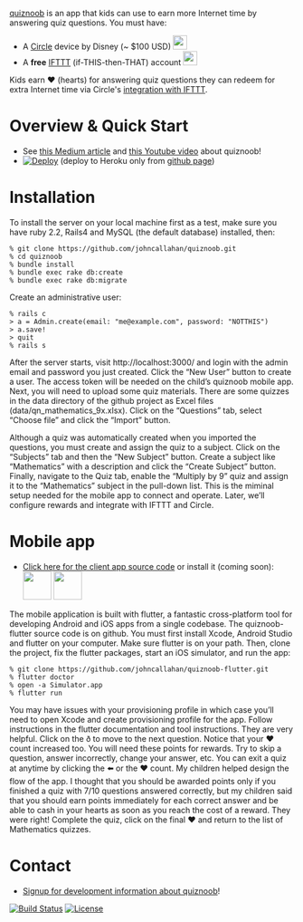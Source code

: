 [quiznoob](https://github.com/johncallahan/quiznoob-flutter) is an app that kids can use to earn more Internet time by answering quiz questions.  You must have:

* A [Circle](https://meetcircle.com/) device by Disney (~ $100 USD) <img src="{{ site.url }}/assets/circle-with-disney-green.png" height="25px"/>
* A **free** [IFTTT](https://ifttt.com/discover) (if-THIS-then-THAT) account <img src="{{ site.url }}/assets/IFTTT_Logo.png" height="25px"/>

Kids earn :hearts: (hearts) for answering quiz questions they can redeem for extra Internet time via Circle's [integration with IFTTT](https://medium.com/building-circle/ask-alexa-about-your-circle-and-pause-ae3fdbba9a50).

# Overview & Quick Start

* See [this Medium article](https://medium.com/@johnrcallahan/quiznoob-earn-while-you-learn-a31efb110a84) and [this Youtube video](#) about quiznoob!
*  [![Deploy](https://www.herokucdn.com/deploy/button.svg)](https://heroku.com/deploy) (deploy to Heroku only from [github page](https://github.com/johncallahan/quiznoob))

# Installation

To install the server on your local machine first as a test, make sure you have ruby 2.2, Rails4 and MySQL (the default database) installed, then:

```
% git clone https://github.com/johncallahan/quiznoob.git
% cd quiznoob
% bundle install
% bundle exec rake db:create
% bundle exec rake db:migrate
```

Create an administrative user:

```
% rails c
> a = Admin.create(email: "me@example.com", password: "NOTTHIS")
> a.save!
> quit
% rails s 
```

After the server starts, visit http://localhost:3000/ and login with the admin email and password you just created.  Click the “New User” button to create a user. The access token will be needed on the child’s quiznoob mobile app. Next, you will need to upload some quiz materials. There are some quizzes in the data directory of the github project as Excel files (data/qn_mathematics_9x.xlsx). Click on the “Questions” tab, select “Choose file” and click the “Import” button.

Although a quiz was automatically created when you imported the questions, you must create and assign the quiz to a subject. Click on the “Subjects” tab and then the “New Subject” button. Create a subject like “Mathematics” with a description and click the “Create Subject” button.  Finally, navigate to the Quiz tab, enable the “Multiply by 9” quiz and assign it to the “Mathematics” subject in the pull-down list.  This is the miminal setup needed for the mobile app to connect and operate. Later, we’ll configure rewards and integrate with IFTTT and Circle.

# Mobile app

* [Click here for the client app source code](https://github.com/johncallahan/quiznoob-flutter) or install it (coming soon):  <img src="{{ site.url }}/assets/istore-badge-en.svg" height="50px"/> <img src="{{ site.url }}/assets/google-play-badge-en.svg" height="50px"/>

The mobile application is built with flutter, a fantastic cross-platform tool for developing Android and iOS apps from a single codebase. The quiznoob-flutter source code is on github. You must first install Xcode, Android Studio and flutter on your computer. Make sure flutter is on your path. Then, clone the project, fix the flutter packages, start an iOS simulator, and run the app:

```
% git clone https://github.com/johncallahan/quiznoob-flutter.git
% flutter doctor
% open -a Simulator.app
% flutter run
```

You may have issues with your provisioning profile in which case you’ll need to open Xcode and create provisioning profile for the app. Follow instructions in the flutter documentation and tool instructions. They are very helpful. Click on the ð to move to the next question. Notice that your ❤️ count increased too. You will need these points for rewards. Try to skip a question, answer incorrectly, change your answer, etc. You can exit a quiz at anytime by clicking the ⬅️ or the ❤️ count. My children helped design the flow of the app. I thought that you should be awarded points only if you finished a quiz with 7/10 questions answered correctly, but my children said that you should earn points immediately for each correct answer and be able to cash in your hearts as soon as you reach the cost of a reward. They were right! Complete the quiz, click on the final ❤️ and return to the list of Mathematics quizzes.

# Contact

* [Signup for development information about quiznoob](http://eepurl.com/djo9nD)!

[![Build Status](https://travis-ci.org/johncallahan/quiznoob.svg?branch=master)](https://travis-ci.org/johncallahan/quiznoob) [![License](https://img.shields.io/badge/License-Apache%202.0-blue.svg)](https://opensource.org/licenses/Apache-2.0)